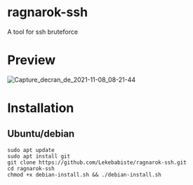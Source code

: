 # ragnarok-ssh
A tool for ssh bruteforce
# Preview

![Capture_decran_de_2021-11-08_08-21-44](https://user-images.githubusercontent.com/88046921/143785788-ef7536af-dbcc-405d-9bde-4acacde2b785.png)

# Installation
## Ubuntu/debian 
```
sudo apt update
sudo apt install git
git clone https://github.com/Lekebabiste/ragnarok-ssh.git
cd ragnarok-ssh
chmod +x debian-install.sh && ./debian-install.sh 
```


